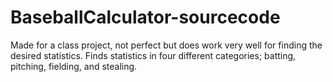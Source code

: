 # BaseballCalculator-sourcecode
Made for a class project, not perfect but does work very well for finding the desired statistics. Finds statistics in four different categories; batting, pitching, fielding, and stealing. 
